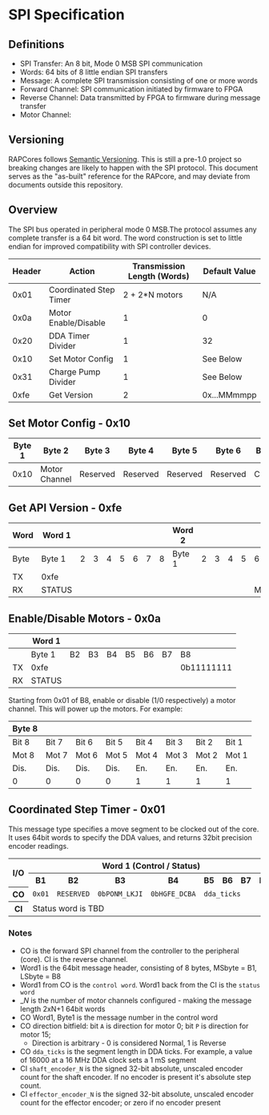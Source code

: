 # SPI Specification

## Definitions

- SPI Transfer: An 8 bit, Mode 0 MSB SPI communication
- Words: 64 bits of 8 little endian SPI transfers
- Message: A complete SPI transmission consisting of one or more words
- Forward Channel: SPI communication initiated by firmware to FPGA
- Reverse Channel: Data transmitted by FPGA to firmware during message transfer
- Motor Channel:

## Versioning

RAPCores follows [Semantic Versioning](https://semver.org/). This is still a pre-1.0
project so breaking changes are likely to happen with the SPI protocol. This document
serves as the "as-built" reference for the RAPcore, and may deviate from documents outside
this repository.

## Overview

The SPI bus operated in peripheral mode 0 MSB.The protocol assumes any complete transfer is
a 64 bit word. The word construction is set to little endian for improved compatibility with
SPI controller devices.


| Header                | Action                  | Transmission Length (Words) | Default Value |
|-----------------------|-------------------------|-----------------------------|---------------|
| 0x01                  | Coordinated Step Timer  | 2 + 2*N motors              | N/A           |
| 0x0a                  | Motor Enable/Disable    | 1                           | 0             |
| 0x20                  | DDA Timer Divider       | 1                           | 32            |
| 0x10                  | Set Motor Config        | 1                           | See Below     |
| 0x31                  | Charge Pump Divider     | 1                           | See Below     |
| 0xfe                  | Get Version             | 2                           | 0x...MMmmpp   |


## Set Motor Config - 0x10

| Byte 1 | Byte 2         | Byte 3   | Byte 4   | Byte 5   | Byte 6   | Byte 7  | Byte 8     |
|--------|----------------|----------|----------|----------|----------|---------|------------|
| 0x10   | Motor Channel  | Reserved | Reserved | Reserved | Reserved | Current | Microsteps |

## Get API Version - 0xfe

|Word| Word 1 | | | | | | | | Word 2 | | | | |     |     |     |
|----|--------|-|-|-|-|-|-|-|--------|-|-|-|-|-----|-----|-----|
|Byte| Byte 1 |2|3|4|5|6|7|8| Byte 1 |2|3|4|5| 6   | 7   | 8   |
|TX  | 0xfe   | | | | | | | |        | | | | |     |     |     |
|RX  | STATUS | | | | | | | |        | | | | |MAJOR|MINOR|PATCH|

## Enable/Disable Motors - 0x0a

|  | Word 1 |  |  |  |  |  |  |          |
|--|--------|--|--|--|--|--|--|----------|
|  | Byte 1 |B2|B3|B4|B5|B6|B7|B8        |
|TX| 0xfe   |  |  |  |  |  |  |0b11111111|
|RX| STATUS |  |  |  |  |  |  |          |

Starting from 0x01 of B8, enable or disable (1/0 respectively) a motor channel.
This will power up the motors. For example:

|Byte 8||||||||
|-|-|-|-|-|-|-|-|
|Bit 8| Bit 7 | Bit 6|Bit 5| Bit 4| Bit 3| Bit 2| Bit 1|
|Mot 8| Mot 7 | Mot 6|Mot 5| Mot 4| Mot 3| Mot 2| Mot 1|
| Dis. | Dis.  | Dis.| Dis.| En.  | En.  | En.  | En.  |
| 0    |  0    | 0   | 0   | 1    | 1    | 1    | 1    |

## Coordinated Step Timer - 0x01
This message type specifies a move segment to be clocked out of the core. It uses 64bit words to specify the DDA values, and returns 32bit precision encoder readings.

<table>
<tr>
<th rowspan="2">I/O</th>
<th colspan="8">Word 1 (Control / Status)</th>
<th colspan="8">Words 2,4,6,etc.</th>
<th colspan="8">Words 3,5,7,etc.</th>
</tr>
<tr>
<th>B1</th> <th>B2</th> <th>B3</th> <th>B4</th> <th>B5</th> <th>B6</th> <th>B7</th> <th>B8</th>
<th>B1</th> <th>B2</th> <th>B3</th> <th>B4</th> <th>B5</th> <th>B6</th> <th>B7</th> <th>B8</th>
<th>B1</th> <th>B2</th> <th>B3</th> <th>B4</th> <th>B5</th> <th>B6</th> <th>B7</th> <th>B8</th>
</tr>

<!-- left header-->
<tr><th>CO</th>

<!-- word 1-->
<td><code>0x01</code></td>
<td><code>RESERVED</code></td>
<td><code>0bPONM_LKJI</code></td>
<td><code>0bHGFE_DCBA</code></td>
<td colspan="4"><code>dda_ticks</code></td>

<!-- word 2-->
<td colspan="8"><code>substep_increment_<i>N</i></code></td>

<!-- word 3-->
<td colspan="8"><code>substep_increment_increment_<i>N</i></code></td>
</tr>

<tr>
<!-- left header-->
<th>CI</th>

<!-- word 1-->
<td colspan="8">Status word is TBD</td>

<!-- word 2-->
<td colspan="4"></td>
<td colspan="4"><code>shaft_encoder_<i>N</i></code></td>

<!-- word 3-->
<td colspan="4"></td>
<td colspan="4"><code>effector_encoder_<i>N</i></code></td>

</tr>
</table>

### Notes
- CO is the forward SPI channel from the controller to the peripheral (core). CI is the reverse channel.
- Word1 is the 64bit message header, consisting of 8 bytes, MSbyte = B1, LSbyte = B8
- Word1 from CO is the `control word`. Word1 back from the CI is the `status word`
- __N_ is the number of motor channels configured - making the message length 2xN+1 64bit words
- CO Word1, Byte1 is the message number in the control word
- CO direction bitfield: bit `A` is direction for motor 0; bit `P` is direction for motor 15;
  - Direction is arbitrary - 0 is considered Normal, 1 is Reverse
- CO `dda_ticks` is the segment length in DDA ticks. For example, a value of 16000 at a 16 MHz DDA clock sets a 1 mS segment
- CI `shaft_encoder_N` is the signed 32-bit absolute, unscaled encoder count for the shaft encoder. If no encoder is present it's absolute step count.
- CI `effector_encoder_N` is the signed 32-bit absolute, unscaled encoder count for the effector encoder; or zero if no encoder present
